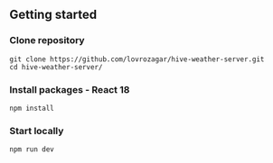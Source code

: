 ## Getting started

### Clone repository

```
git clone https://github.com/lovrozagar/hive-weather-server.git
cd hive-weather-server/
```

### Install packages - React 18

```
npm install
```

### Start locally

```
npm run dev
```
